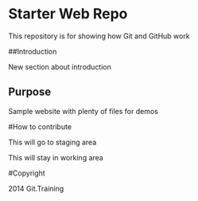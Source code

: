 # Starter Web Repo

This repository is for showing how Git and GitHub work


##Introduction 

New section about introduction

## Purpose

Sample website with plenty of files for demos

#How to contribute

This will go to staging area

This will stay in working area

#Copyright

2014 Git.Training